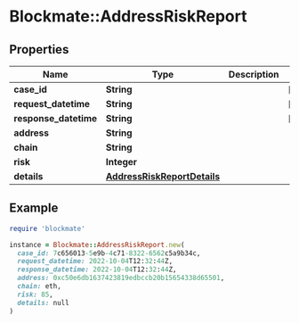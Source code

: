# Blockmate::AddressRiskReport

## Properties

| Name | Type | Description | Notes |
| ---- | ---- | ----------- | ----- |
| **case_id** | **String** |  | [optional] |
| **request_datetime** | **String** |  | [optional] |
| **response_datetime** | **String** |  | [optional] |
| **address** | **String** |  |  |
| **chain** | **String** |  |  |
| **risk** | **Integer** |  |  |
| **details** | [**AddressRiskReportDetails**](AddressRiskReportDetails.md) |  |  |

## Example

```ruby
require 'blockmate'

instance = Blockmate::AddressRiskReport.new(
  case_id: 7c656013-5e9b-4c71-8322-6562c5a9b34c,
  request_datetime: 2022-10-04T12:32:44Z,
  response_datetime: 2022-10-04T12:32:44Z,
  address: 0xc50e6db1637423819edbccb20b15654338d65501,
  chain: eth,
  risk: 85,
  details: null
)
```

